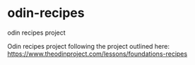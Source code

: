 # odin-recipes
odin recipes project

Odin recipes project following the project outlined here: https://www.theodinproject.com/lessons/foundations-recipes
